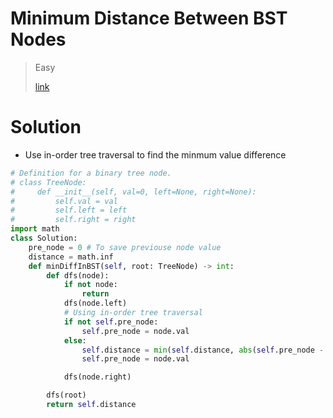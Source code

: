 # Minimum Distance Between BST Nodes

> Easy
>
> [link](https://leetcode.com/problems/minimum-distance-between-bst-nodes/)

# Solution

- Use in-order tree traversal to find the minmum value difference

```python
# Definition for a binary tree node.
# class TreeNode:
#     def __init__(self, val=0, left=None, right=None):
#         self.val = val
#         self.left = left
#         self.right = right
import math
class Solution:
    pre_node = 0 # To save previouse node value
    distance = math.inf
    def minDiffInBST(self, root: TreeNode) -> int:
        def dfs(node):
            if not node:
                return
            dfs(node.left)
            # Using in-order tree traversal
            if not self.pre_node:
                self.pre_node = node.val
            else:
                self.distance = min(self.distance, abs(self.pre_node - node.val))
                self.pre_node = node.val

            dfs(node.right)

        dfs(root)
        return self.distance

```

